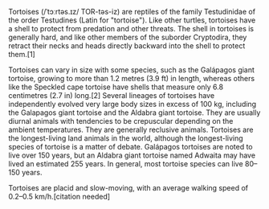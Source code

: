 
Tortoises (/ˈtɔːrtəs.ɪz/ TOR-təs-iz) are reptiles of the family Testudinidae of the order Testudines (Latin for "tortoise"). Like other turtles, tortoises have a shell to protect from predation and other threats. The shell in tortoises is generally hard, and like other members of the suborder Cryptodira, they retract their necks and heads directly backward into the shell to protect them.[1]

Tortoises can vary in size with some species, such as the Galápagos giant tortoise, growing to more than 1.2 metres (3.9 ft) in length, whereas others like the Speckled cape tortoise have shells that measure only 6.8 centimetres (2.7 in) long.[2] Several lineages of tortoises have independently evolved very large body sizes in excess of 100 kg, including the Galapagos giant tortoise and the Aldabra giant tortoise. They are usually diurnal animals with tendencies to be crepuscular depending on the ambient temperatures. They are generally reclusive animals. Tortoises are the longest-living land animals in the world, although the longest-living species of tortoise is a matter of debate. Galápagos tortoises are noted to live over 150 years, but an Aldabra giant tortoise named Adwaita may have lived an estimated 255 years. In general, most tortoise species can live 80–150 years.

Tortoises are placid and slow-moving, with an average walking speed of 0.2–0.5 km/h.[citation needed] 
